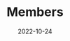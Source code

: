---
title: Members
date: 2022-10-24

type: landing

sections:
  - block: people
    content:
      title: Meet the Team
      # Choose which groups/teams of users to display.
      #   Edit `user_groups` in each user's profile to add them to one or more of these groups.
      user_groups:
          - Principal Investigator
          - Postdocs
          - Graduate Students
          - Alumni
      sort_by: Params.last_name
      sort_ascending: true
    design:
      show_interests: false
      show_organizations: true
      show_role: true
      show_social: true
---